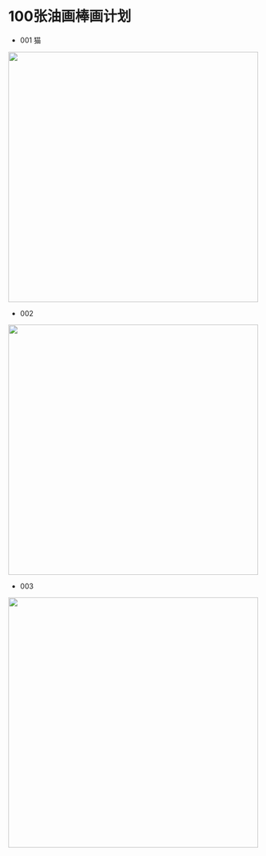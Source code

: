 # 100张油画棒画计划


* 001 猫

<img src="/images/draw/img.png" alt="" width="500" />  

* 002 

<img src="/images/draw/img_1.png" alt="" width="500" />  

* 003

<img src="/images/draw/img_2.png" alt="" width="500" />  

